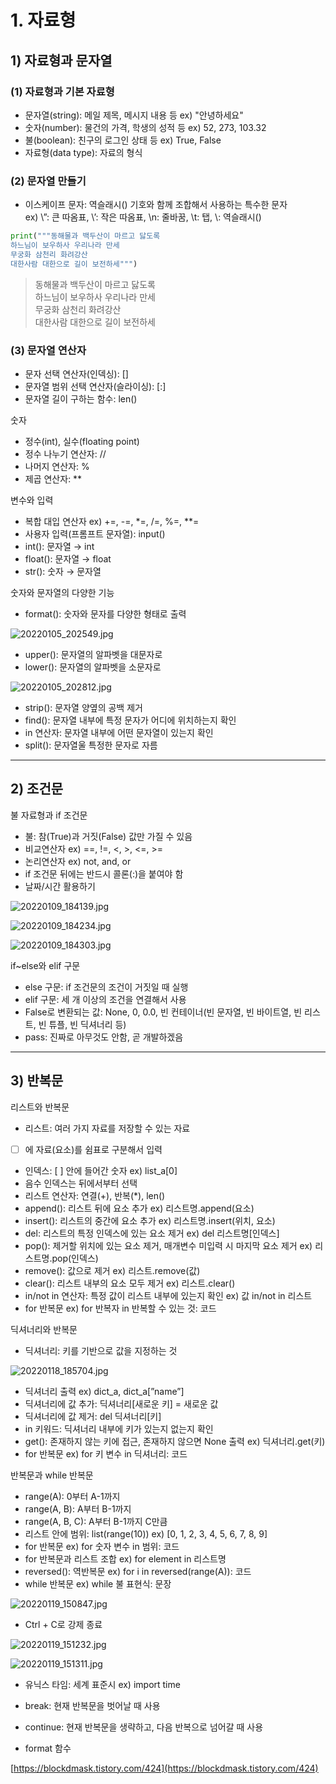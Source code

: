# 1. 자료형

## 1) 자료형과 문자열

### (1) 자료형과 기본 자료형
- 문자열(string): 메일 제목, 메시지 내용 등 ex) "안녕하세요" 
- 숫자(number): 물건의 가격, 학생의 성적 등 ex) 52, 273, 103.32
- 불(boolean): 친구의 로그인 상태 등 ex) True, False
- 자료형(data type): 자료의 형식

### (2) 문자열 만들기
- 이스케이프 문자: 역슬래시(\) 기호와 함께 조합해서 사용하는 특수한 문자   
ex) \”: 큰 따옴표, \’: 작은 따옴표, \n: 줄바꿈, \t: 탭, \\: 역슬래시(\)

```python
print("""동해물과 백두산이 마르고 닳도록
하느님이 보우하사 우리나라 만세
무궁화 삼천리 화려강산
대한사람 대한으로 길이 보전하세""")
``` 
>동해물과 백두산이 마르고 닳도록   
하느님이 보우하사 우리나라 만세   
무궁화 삼천리 화려강산   
대한사람 대한으로 길이 보전하세

### (3) 문자열 연산자
- 문자 선택 연산자(인덱싱): []
- 문자열 범위 선택 연산자(슬라이싱): [:]
- 문자열 길이 구하는 함수: len()

숫자

- 정수(int), 실수(floating point)
- 정수 나누기 연산자: //
- 나머지 연산자: %
- 제곱 연산자: **

변수와 입력

- 복합 대입 연산자 ex) +=, -=, *=, /=, %=, **=
- 사용자 입력(프롬프트 문자열): input()
- int(): 문자열 → int
- float(): 문자열 → float
- str(): 숫자 → 문자열

숫자와 문자열의 다양한 기능

- format(): 숫자와 문자를 다양한 형태로 출력

![20220105_202549.jpg](https://s3-us-west-2.amazonaws.com/secure.notion-static.com/557c5891-7867-4374-b7e1-827798d50a09/20220105_202549.jpg)

- upper(): 문자열의 알파벳을 대문자로
- lower(): 문자열의 알파벳을 소문자로

![20220105_202812.jpg](https://s3-us-west-2.amazonaws.com/secure.notion-static.com/de3971af-21a1-47c6-bee2-3f3edd5ad2d6/20220105_202812.jpg)

- strip(): 문자열 양옆의 공백 제거
- find(): 문자열 내부에 특정 문자가 어디에 위치하는지 확인
- in 연산자: 문자열 내부에 어떤 문자열이 있는지 확인
- split(): 문자열울 특정한 문자로 자름

---

## 2) 조건문

불 자료형과 if 조건문

- 불: 참(True)과 거짓(False) 값만 가질 수 있음
- 비교연산자 ex) ==, !=, <, >, <=, >=
- 논리연산자 ex) not, and, or
- if 조건문 뒤에는 반드시 콜론(:)을 붙여야 함
- 날짜/시간 활용하기

![20220109_184139.jpg](https://s3-us-west-2.amazonaws.com/secure.notion-static.com/3eaed1fb-2af9-47d6-bbc9-9ebf3458f5fa/20220109_184139.jpg)

![20220109_184234.jpg](https://s3-us-west-2.amazonaws.com/secure.notion-static.com/db84bb2c-2ffc-49c5-8e24-eb3b930f1407/20220109_184234.jpg)

![20220109_184303.jpg](https://s3-us-west-2.amazonaws.com/secure.notion-static.com/82f367b9-f9a0-40f2-a0f0-a05fa3cd84f0/20220109_184303.jpg)

if~else와 elif 구문

- else 구문: if 조건문의 조건이 거짓일 때 실행
- elif 구문: 세 개 이상의 조건을 연결해서 사용
- False로 변환되는 값: None, 0, 0.0, 빈 컨테이너(빈 문자열, 빈 바이트열, 빈 리스트, 빈 튜플, 빈 딕셔너리 등)
- pass: 진짜로 아무것도 안함, 곧 개발하겠음

---

## 3) 반복문

리스트와 반복문

- 리스트: 여러 가지 자료를 저장할 수 있는 자료
- [ ] 에 자료(요소)를 쉼표로 구분해서 입력
- 인덱스: [ ] 안에 들어간 숫자 ex) list_a[0]
- 음수 인덱스는 뒤에서부터 선택
- 리스트 연산자: 연결(+), 반복(*), len()
- append(): 리스트 뒤에 요소 추가 ex) 리스트명.append(요소)
- insert(): 리스트의 중간에 요소 추가 ex) 리스트명.insert(위치, 요소)
- del: 리스트의 특정 인덱스에 있는 요소 제거 ex) del 리스트명[인덱스]
- pop(): 제거할 위치에 있는 요소 제거, 매개변수 미입력 시 마지막 요소 제거 ex) 리스트명.pop(인덱스)
- remove(): 값으로 제거 ex) 리스트.remove(값)
- clear(): 리스트 내부의 요소 모두 제거 ex) 리스트.clear()
- in/not in 연산자: 특정 값이 리스트 내부에 있는지 확인 ex) 값 in/not in 리스트
- for 반복문 ex) for 반복자 in 반복할 수 있는 것: 코드

딕셔너리와 반복문

- 딕셔너리: 키를 기반으로 값을 지정하는 것

![20220118_185704.jpg](https://s3-us-west-2.amazonaws.com/secure.notion-static.com/e1795ba6-e850-4f14-bf81-3117623614d1/20220118_185704.jpg)

- 딕셔너리 출력 ex) dict_a, dict_a[”name”]
- 딕셔너리에 값 추가: 딕셔너리[새로운 키] = 새로운 값
- 딕셔너리에 값 제거: del 딕셔너리[키]
- in 키워드:  딕셔너리 내부에 키가 있는지 없는지 확인
- get(): 존재하지 않는 키에 접근, 존재하지 않으면 None 출력 ex) 딕셔너리.get(키)
- for 반복문 ex) for 키 변수 in 딕셔너리: 코드

반복문과 while 반복문

- range(A): 0부터 A-1까지
- range(A, B): A부터 B-1까지
- range(A, B, C): A부터 B-1까지 C만큼
- 리스트 안에 범위: list(range(10)) ex) [0, 1, 2, 3, 4, 5, 6, 7, 8, 9]
- for 반복문 ex) for 숫자 변수 in 범위: 코드
- for 반복문과 리스트 조합 ex) for element in 리스트명
- reversed(): 역반복문 ex) for i in reversed(range(A)): 코드
- while 반복문 ex) while 불 표현식: 문장

![20220119_150847.jpg](https://s3-us-west-2.amazonaws.com/secure.notion-static.com/a67d40b9-294d-496f-9f0d-cd3fb32b4b74/20220119_150847.jpg)

- Ctrl + C로 강제 종료

![20220119_151232.jpg](https://s3-us-west-2.amazonaws.com/secure.notion-static.com/8d4b065d-7a68-4c63-9860-81326c2f2d14/20220119_151232.jpg)

![20220119_151311.jpg](https://s3-us-west-2.amazonaws.com/secure.notion-static.com/f365031f-4034-4050-9b03-5268bb9a173b/20220119_151311.jpg)

- 유닉스 타임: 세계 표준시 ex) import time
- break: 현재 반복문을 벗어날 때 사용
- continue: 현재 반복문을 생략하고, 다음 반복으로 넘어갈 때 사용

- format 함수

[https://blockdmask.tistory.com/424](https://blockdmask.tistory.com/424)